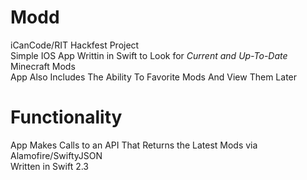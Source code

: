 # Modd

iCanCode/RIT Hackfest Project  
Simple IOS App Writtin in Swift to Look for *Current and Up-To-Date* Minecraft Mods  
App Also Includes The Ability To Favorite Mods And View Them Later

# Functionality
App Makes Calls to an API That Returns the Latest Mods via Alamofire/SwiftyJSON  
Written in Swift 2.3
